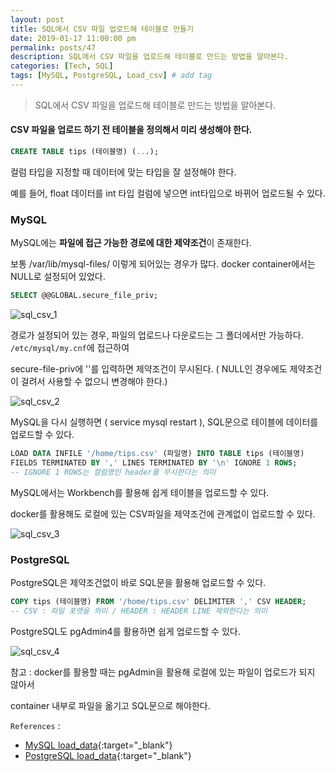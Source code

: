 ```yaml
---
layout: post
title: SQL에서 CSV 파일 업로드해 테이블로 만들기
date: 2019-01-17 11:00:00 pm
permalink: posts/47
description: SQL에서 CSV 파일을 업로드해 테이블로 만드는 방법을 알아본다.
categories: [Tech, SQL]
tags: [MySQL, PostgreSQL, Load_csv] # add tag
---
```


> SQL에서 CSV 파일을 업로드해 테이블로 만드는 방법을 알아본다.

#### CSV 파일을 업로드 하기 전 테이블을 정의해서 미리 생성해야 한다.

``` sql
CREATE TABLE tips (테이블명) (...);
```

컬럼 타입을 지정할 때 데이터에 맞는 타입을 잘 설정해야 한다. 

예를 들어, float 데이터를 int 타입 컬럼에 넣으면 int타입으로 바뀌어 업로드될 수 있다.

### MySQL

MySQL에는 **파일에 접근 가능한 경로에 대한 제약조건**이 존재한다.

보통 /var/lib/mysql-files/ 이렇게 되어있는 경우가 많다. docker container에서는 NULL로 설정되어 있었다.

``` sql
SELECT @@GLOBAL.secure_file_priv;
```

![sql_csv_1]({{site.baseurl}}/assets/img/sql/sql_csv_1.jpg)

경로가 설정되어 있는 경우, 파일의 업로드나 다운로드는 그 폴더에서만 가능하다.
`/etc/mysql/my.cnf`에 접근하여 

secure-file-priv에 ''를 입력하면 제약조건이 무시된다. ( NULL인 경우에도 제약조건이 걸려서 사용할 수 없으니 변경해야 한다.)

![sql_csv_2]({{site.baseurl}}/assets/img/sql/sql_csv_2.jpg)

MySQL을 다시 실행하면 ( service mysql restart ), SQL문으로 테이블에 데이터를 업로드할 수 있다.

``` sql
LOAD DATA INFILE '/home/tips.csv' (파일명) INTO TABLE tips (테이블명)
FIELDS TERMINATED BY ',' LINES TERMINATED BY '\n' IGNORE 1 ROWS;
-- IGNORE 1 ROWS는 컬럼명인 header를 무시한다는 의미
```
MySQL에서는 Workbench를 활용해 쉽게 테이블을 업로드할 수 있다.

docker를 활용해도 로컬에 있는 CSV파일을 제약조건에 관계없이 업로드할 수 있다.

![sql_csv_3]({{site.baseurl}}/assets/img/sql/sql_csv_3.jpg)

### PostgreSQL

PostgreSQL은 제약조건없이 바로 SQL문을 활용해 업로드할 수 있다.

``` sql
COPY tips (테이블명) FROM '/home/tips.csv' DELIMITER ',' CSV HEADER;
-- CSV : 파일 포맷을 의미 / HEADER : HEADER LINE 제외한다는 의미
```

PostgreSQL도 pgAdmin4를 활용하면 쉽게 업로드할 수 있다.

![sql_csv_4]({{site.baseurl}}/assets/img/sql/sql_csv_4.jpg)

참고 : docker를 활용할 때는 pgAdmin을 활용해 로컬에 있는 파일이 업로드가 되지 않아서 

container 내부로 파일을 옮기고 SQL문으로 해야한다.

`References` : 

* [MySQL load_data](https://dev.mysql.com/doc/refman/8.0/en/load-data.html){:target="_blank"}
* [PostgreSQL load_data](http://www.postgresqltutorial.com/import-csv-file-into-posgresql-table){:target="_blank"}